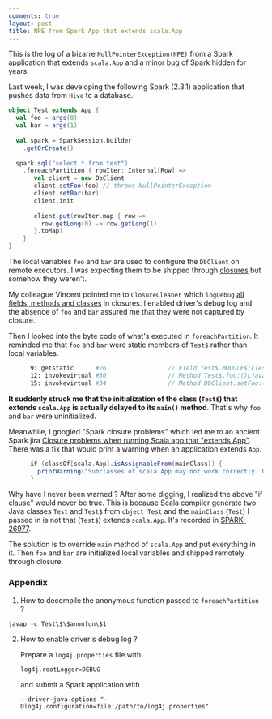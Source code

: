 ```yaml
---
comments: true
layout: post
title: NPE from Spark App that extends scala.App
--- 
```


This is the log of a bizarre `NullPointerException(NPE)` from a Spark application that extends `scala.App` and a minor bug of Spark hidden for years. 

Last week, I was developing the following Spark (2.3.1) application that pushes data from `Hive` to a database.

```scala
object Test extends App {
  val foo = args(0)
  val bar = args(1)
  
  val spark = SparkSession.builder
    .getOrCreate()
    
  spark.sql("select * from test")
    .foreachPartition { rowIter: Internal[Row] =>
       val client = new DbClient
       client.setFoo(foo) // throws NullPointerException
       client.setBar(bar)
       client.init
      
       client.put(rowIter.map { row =>
         row.getLong(0) -> row.getLong(1)
       }.toMap)
    }
}
```

The local variables `foo` and `bar` are used to configure the `DbClient` on remote executors. I was expecting them to be shipped through [closures](https://spark.apache.org/docs/latest/rdd-programming-guide.html#understanding-closures-) but somehow they weren't. 

My colleague Vincent pointed me to `ClosureCleaner` which `logDebug` [all fields, methods and classes](https://github.com/apache/spark/blob/v2.3.1/core/src/main/scala/org/apache/spark/util/ClosureCleaner.scala#L221) in closures. I enabled driver's debug log and the absence of `foo` and `bar` assured me that they were not captured by closure. 

Then I looked into the byte code of what's executed in `foreachPartition`. It reminded me that `foo` and `bar` were static members of `Test$` rather than local variables.
 
```bash
      9: getstatic      #26                 // Field Test$.MODULE$:LTest$;
      12: invokevirtual #30                 // Method Test$.foo:()Ljava/lang/String;
      15: invokevirtual #34                 // Method DbClient.setFoo:(Ljava/lang/String;)V
```

**It suddenly struck me that the initialization of the class (`Test$`) that extends `scala.App` is actually delayed to its `main()` method**. That's why `foo` and `bar` were uninitialized.

Meanwhile, I googled "Spark closure problems" which led me to an ancient Spark jira [Closure problems when running Scala app that "extends App"](https://issues.apache.org/jira/browse/SPARK-4170). There was a fix that would print a warning when an application extends `App`. 

```scala
      if (classOf[scala.App].isAssignableFrom(mainClass)) {
        printWarning("Subclasses of scala.App may not work correctly. Use a main() method instead.")
      }
```
Why have I never been warned ? After some digging, I realized the above "if clause" would never be true. This is because Scala compiler generate two Java classes `Test` and `Test$` from `object Test` and the `mainClass` (`Test`) I passed in is not that (`Test$`) extends `scala.App`. It's recorded in [SPARK-26977](https://issues.apache.org/jira/browse/SPARK-26977).

The solution is to override `main` method of `scala.App` and put everything in it. Then `foo` and `bar` are initialized local variables and shipped remotely through closure.

### Appendix
1. How to decompile the anonymous function passed to `foreachPartition` ?

  ```
  javap -c Test\$\$anonfun\$1 
  ```
  
2. How to enable driver's debug log ?

   Prepare a `log4j.properties` file with 
   
   ```
   log4j.rootLogger=DEBUG
   ```
   
   and submit a Spark application with
   
   ```
   --driver-java-options "-Dlog4j.configuration=file:/path/to/log4j.properties"
   ```